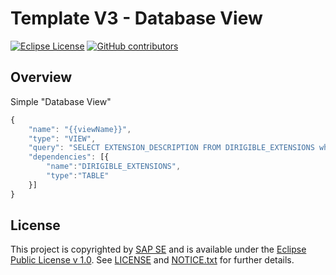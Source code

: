 # Template V3 - Database View

[![Eclipse License](http://img.shields.io/badge/license-Eclipse-brightgreen.svg)](LICENSE)
[![GitHub contributors](https://img.shields.io/github/contributors/dirigiblelabs/template-v3-database-view.svg)](https://github.com/dirigiblelabs/template-v3-database-view/graphs/contributors)


## Overview

Simple "Database View"
```javascript
{
	"name": "{{viewName}}",
	"type": "VIEW",
	"query": "SELECT EXTENSION_DESCRIPTION FROM DIRIGIBLE_EXTENSIONS where EXTENSION_EXTENSIONPOINT_NAME = 'ide-template'",
 	"dependencies": [{
 		"name":"DIRIGIBLE_EXTENSIONS",
 		"type":"TABLE"
 	}]
}
```


## License

This project is copyrighted by [SAP SE](http://www.sap.com/) and is available under the [Eclipse Public License v 1.0](https://www.eclipse.org/legal/epl-v10.html). See [LICENSE](LICENSE) and [NOTICE.txt](NOTICE.txt) for further details.
